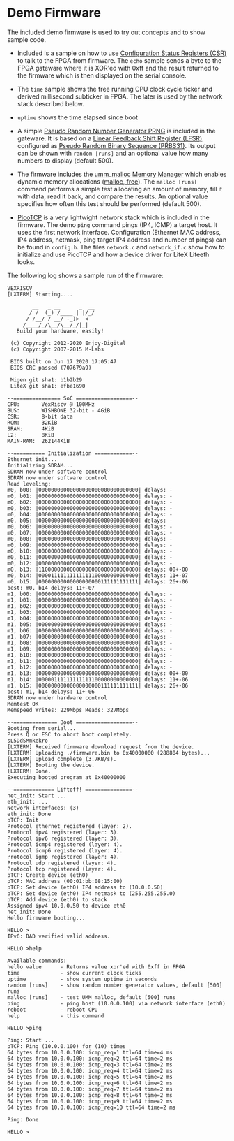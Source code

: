 # Demo Firmware

The included demo firmware is used to try out concepts and to
show sample code.

* Included is a sample on how to use [Configuration Status Registers (CSR)](https://github.com/enjoy-digital/litex/wiki/CSR-Bus) to talk to the FPGA from firmware. The `echo` sample sends a byte to the FPGA gateware where it is XOR'ed with 0xff and the result returned to the firmware which is then displayed on the serial console.

* The `time` sample shows the free running CPU clock cycle ticker and
derived millisecond subticker in FPGA. The later is used by the 
network stack described below.

* `uptime` shows the time elapsed since boot

* A simple [Pseudo Random Number Generator PRNG](https://en.wikipedia.org/wiki/Pseudorandom_number_generator) is included in the gateware. 
It is based on a [Linear Feedback Shift Register (LFSR)](https://en.wikipedia.org/wiki/Linear-feedback_shift_register) configured as [Pseudo Random Binary Sequence (PRBS31)](https://en.wikipedia.org/wiki/Pseudorandom_binary_sequence). Its output can be shown with `random [runs]` and an optional value how many numbers to display (default 500).

* The firmware includes the [umm_malloc Memory Manager](https://github.com/rhempel/umm_malloc) which enables dynamic memory allocations ([malloc, free](https://man7.org/linux/man-pages/man3/malloc.3.html)). The `malloc [runs]` command performs a simple test allocating an amount of memory, fill it with data, read it back, and compare the results. An optional value specifies how often this test should be performed (default 500).

* [PicoTCP](https://github.com/tass-belgium/picotcp) is a very lightwight network stack which is included in the firmware. The demo `ping` command pings (IP4, ICMP) a target host. It uses the first network interface. Configuration (Ethernet MAC address, IP4 address, netmask, ping target IP4 address and number of pings) can be found in `config.h`. The files `network.c` and `network_if.c` show how to initialize and use PicoTCP and how a device driver for LiteX Liteeth looks.

The following log shows a sample run of the firmware:
```
VEXRISCV
[LXTERM] Starting....

        __   _ __      _  __
       / /  (_) /____ | |/_/
      / /__/ / __/ -_)>  <
     /____/_/\__/\__/_/|_|
   Build your hardware, easily!

 (c) Copyright 2012-2020 Enjoy-Digital
 (c) Copyright 2007-2015 M-Labs

 BIOS built on Jun 17 2020 17:05:47
 BIOS CRC passed (707679a9)

 Migen git sha1: b1b2b29
 LiteX git sha1: efbe1690

--=============== SoC ==================--
CPU:       VexRiscv @ 100MHz
BUS:       WISHBONE 32-bit - 4GiB
CSR:       8-bit data
ROM:       32KiB
SRAM:      4KiB
L2:        8KiB
MAIN-RAM:  262144KiB

--========== Initialization ============--
Ethernet init...
Initializing SDRAM...
SDRAM now under software control
SDRAM now under software control
Read leveling:
m0, b00: |00000000000000000000000000000000| delays: -
m0, b01: |00000000000000000000000000000000| delays: -
m0, b02: |00000000000000000000000000000000| delays: -
m0, b03: |00000000000000000000000000000000| delays: -
m0, b04: |00000000000000000000000000000000| delays: -
m0, b05: |00000000000000000000000000000000| delays: -
m0, b06: |00000000000000000000000000000000| delays: -
m0, b07: |00000000000000000000000000000000| delays: -
m0, b08: |00000000000000000000000000000000| delays: -
m0, b09: |00000000000000000000000000000000| delays: -
m0, b10: |00000000000000000000000000000000| delays: - 
m0, b11: |00000000000000000000000000000000| delays: -
m0, b12: |00000000000000000000000000000000| delays: -
m0, b13: |11000000000000000000000000000000| delays: 00+-00
m0, b14: |00001111111111111100000000000000| delays: 11+-07
m0, b15: |00000000000000000000111111111111| delays: 26+-06
best: m0, b14 delays: 11+-07
m1, b00: |00000000000000000000000000000000| delays: -
m1, b01: |00000000000000000000000000000000| delays: -
m1, b02: |00000000000000000000000000000000| delays: -
m1, b03: |00000000000000000000000000000000| delays: -
m1, b04: |00000000000000000000000000000000| delays: -
m1, b05: |00000000000000000000000000000000| delays: -
m1, b06: |00000000000000000000000000000000| delays: -
m1, b07: |00000000000000000000000000000000| delays: -
m1, b08: |00000000000000000000000000000000| delays: -
m1, b09: |00000000000000000000000000000000| delays: -
m1, b10: |00000000000000000000000000000000| delays: -
m1, b11: |00000000000000000000000000000000| delays: -
m1, b12: |00000000000000000000000000000000| delays: -
m1, b13: |00000000000000000000000000000000| delays: 00+-00
m1, b14: |00000111111111111100000000000000| delays: 11+-06
m1, b15: |00000000000000000000111111111111| delays: 26+-06
best: m1, b14 delays: 11+-06
SDRAM now under hardware control
Memtest OK
Memspeed Writes: 229Mbps Reads: 327Mbps

--============== Boot ==================--
Booting from serial...
Press Q or ESC to abort boot completely.
sL5DdSMmkekro
[LXTERM] Received firmware download request from the device.
[LXTERM] Uploading ./firmware.bin to 0x40000000 (288804 bytes)...
[LXTERM] Upload complete (3.7KB/s).
[LXTERM] Booting the device.
[LXTERM] Done.
Executing booted program at 0x40000000

--============= Liftoff! ===============--
net_init: Start ...
eth_init: ...
Network interfaces: (3)
eth_init: Done
pTCP: Init
Protocol ethernet registered (layer: 2).
Protocol ipv4 registered (layer: 3).
Protocol ipv6 registered (layer: 3).
Protocol icmp4 registered (layer: 4).
Protocol icmp6 registered (layer: 4).
Protocol igmp registered (layer: 4).
Protocol udp registered (layer: 4).
Protocol tcp registered (layer: 4).
pTCP: Create device (eth0)
pTCP: MAC address (00:01:bb:08:15:00)
pTCP: Set device (eth0) IP4 address to (10.0.0.50)
pTCP: Set device (eth0) IP4 netmask to (255.255.255.0)
pTCP: Add device (eth0) to stack
Assigned ipv4 10.0.0.50 to device eth0
net_init: Done
Hello firmware booting...

HELLO >
IPv6: DAD verified valid address.

HELLO >help

Available commands:
hello value      - Returns value xor'ed with 0xff in FPGA
time             - show current clock ticks
uptime           - show system uptime in seconds
random [runs]    - show random number generator values, default [500] runs
malloc [runs]    - test UMM malloc, default [500] runs
ping             - ping host (10.0.0.100) via network interface (eth0)
reboot           - reboot CPU
help             - this command

HELLO >ping

Ping: Start ...
pTCP: Ping (10.0.0.100) for (10) times
64 bytes from 10.0.0.100: icmp_req=1 ttl=64 time=4 ms
64 bytes from 10.0.0.100: icmp_req=2 ttl=64 time=2 ms
64 bytes from 10.0.0.100: icmp_req=3 ttl=64 time=2 ms
64 bytes from 10.0.0.100: icmp_req=4 ttl=64 time=2 ms
64 bytes from 10.0.0.100: icmp_req=5 ttl=64 time=2 ms
64 bytes from 10.0.0.100: icmp_req=6 ttl=64 time=2 ms
64 bytes from 10.0.0.100: icmp_req=7 ttl=64 time=2 ms
64 bytes from 10.0.0.100: icmp_req=8 ttl=64 time=2 ms
64 bytes from 10.0.0.100: icmp_req=9 ttl=64 time=2 ms
64 bytes from 10.0.0.100: icmp_req=10 ttl=64 time=2 ms

Ping: Done

HELLO >

```
